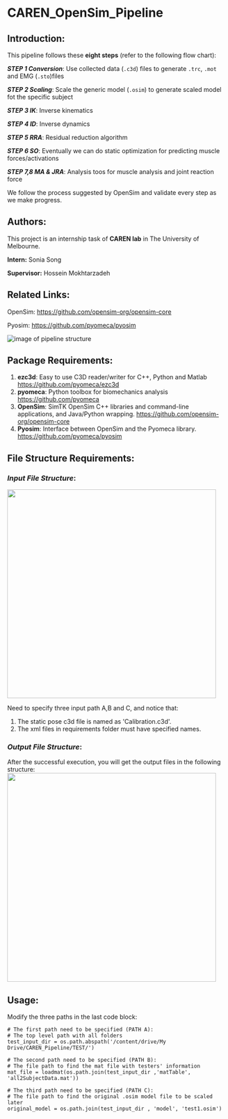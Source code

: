 # CAREN_OpenSim_Pipeline
## **Introduction:**

This pipeline follows these **eight steps** (refer to the following flow chart):

***STEP 1 Conversion***: Use collected data (`.c3d`) files to generate `.trc`, `.mot` and EMG (`.sto`)files

***STEP 2 Scaling***: Scale the generic model (`.osim`) to generate scaled model fot the specific subject

***STEP 3 IK***: Inverse kinematics

***STEP 4 ID***: Inverse dynamics 

***STEP 5 RRA***: Residual reduction algorithm

***STEP 6 SO***: Eventually we can do static optimization for predicting muscle forces/activations

***STEP 7,8 MA & JRA***: Analysis toos for muscle analysis and joint reaction force

We follow the process suggested by OpenSim and validate every step as we make progress.



## **Authors:**

This project is an internship task of **CAREN lab** in The University of Melbourne.

**Intern:** Sonia Song 

**Supervisor:** Hossein Mokhtarzadeh

## **Related Links:**

OpenSim:  https://github.com/opensim-org/opensim-core

Pyosim: https://github.com/pyomeca/pyosim

<!--![image of pipeline structure](https://github.com/SoniaSong826/CAREN_OpenSim_Pipeline/blob/master/images/image%20of%20pipeline%20structure.png)-->
![image of pipeline structure](https://raw.githubusercontent.com/hmok/OpenSimColab/main/OpenSim_Pipeline/images/image%20of%20pipeline%20structure.png)

## Package Requirements:

1. **ezc3d**: Easy to use C3D reader/writer for C++, Python and Matlab https://github.com/pyomeca/ezc3d
2. **pyomeca**: Python toolbox for biomechanics analysis   https://github.com/pyomeca
3. **OpenSim**: SimTK OpenSim C++ libraries and command-line applications, and Java/Python wrapping. https://github.com/opensim-org/opensim-core
4. **Pyosim**: Interface between OpenSim and the Pyomeca library. https://github.com/pyomeca/pyosim

## File Structure Requirements:
### *Input File Structure*:
<img src="https://raw.githubusercontent.com/hmok/OpenSimColab/main/OpenSim_Pipeline/images/input_structure.png" width="480">

Need to specify three input path A,B and C, and notice that:

1. The static pose c3d file is named as 'Calibration.c3d'.
2. The xml files in requirements folder must have specified names.

### *Output File Structure*:
After the successful execution, you will get the output files in the following structure:
<img src="https://raw.githubusercontent.com/hmok/OpenSimColab/main/OpenSim_Pipeline/images/output_structure.png" width="480">

## Usage:
Modify the three paths in the last code block:
```
# The first path need to be specified (PATH A):
# The top level path with all folders
test_input_dir = os.path.abspath('/content/drive/My Drive/CAREN_Pipeline/TEST/')

# The second path need to be specified (PATH B):
# The file path to find the mat file with testers' information
mat_file = loadmat(os.path.join(test_input_dir ,'matTable', 'all2SubjectData.mat'))

# The third path need to be specified (PATH C):
# The file path to find the original .osim model file to be scaled later
original_model = os.path.join(test_input_dir , 'model', 'test1.osim')
```
